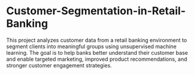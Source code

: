 # Customer-Segmentation-in-Retail-Banking
This project analyzes customer data from a retail banking environment to segment clients into meaningful groups using unsupervised machine learning. The goal is to help banks better understand their customer base and enable targeted marketing, improved product recommendations, and stronger customer engagement strategies.
